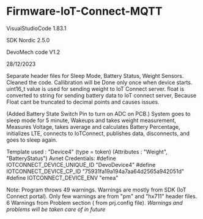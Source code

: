 # Firmware-IoT-Connect-MQTT

VisualStudioCode 1.83.1

SDK Nordic 2.5.0

DevoMech code V1.2





28/12/2023

Separate header files for Sleep Mode, Battery Status, Weight Sensors.
Cleaned the code.
Callibration will be Done only once when device starts.
uint16_t value is used for sending weight to IoT Connect server.
float is converted to string for sending battery data to IoT connect server,
Because Float cant be truncated to decimal points and causes issues.

(Added Battery State Switch Pin to turn on ADC on PCB.)
System goes to sleep mode for 5 minute, Wakeups and takes weight measurement, Measures Voltage, takes average and calculates Battery Percentage, initializes LTE, connects to IoTConnect, publishes data, disconnects, and goes to sleep again.

Template used : "Device4" (type = token) (Attributes : "Weight", "BatteryStatus")
 Avnet Credentials:
 #define IOTCONNECT_DEVICE_UNIQUE_ID    "DevoDevice4"
 #define IOTCONNECT_DEVICE_CP_ID        "75931fa19a194a7aa64d2565a942051d"
 #define IOTCONNECT_DEVICE_ENV          "emea"

 Note:  Program throws 49 warnings. Warnings are mostly from SDK (IoT Connect portal).
        Only few warnings are from "pm" and "hx711" header files.
        6 Warnings from Problem section ( from prj.config file).
        *Warnings and problems will be taken care of in future*